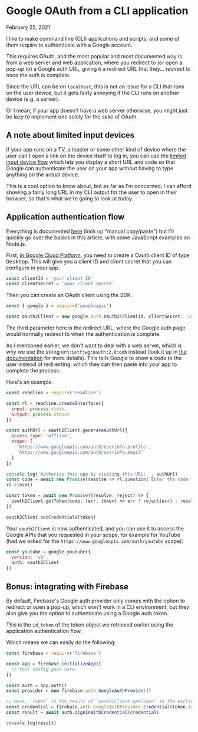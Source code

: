 # Google OAuth from a CLI application
February 25, 2021

I like to make command line (CLI) applications and scripts, and some of
them require to authenticate with a Google account.

This requires OAuth, and the most popular and most documented way is
from a web server and web application, where you redirect to (or open a
pop-up to) a Google auth URL, giving it a redirect URL that they...
redirect to once the auth is complete.

Since the URL can be on `localhost`, this is not an issue for a CLI that
runs on the user device, but it gets fairly annoying if the CLI runs on
another device (e.g. a server).

Or I mean, if your app doesn't have a web server otherwise, you might
just be lazy to implement one solely for the sake of OAuth.

## A note about limited input devices

If your app runs on a TV, a toaster or some other kind of device where
the user can't open a link on the device itself to log in, you can use
the [limited input device flow] which lets you display a short URL and
code so that Google can authenticate the user on your app without having
to type anything on the actual device.

[limited input device flow]: https://developers.google.com/identity/protocols/oauth2/limited-input-device

This is a cool option to know about, but as far as I'm concerned, I can
afford showing a fairly long URL in my CLI output for the user to
open in their browser, so that's what we're going to look at today.

## Application authentication flow

Everything is documented [here][native-app] (look up "manual
copy/paste") but I'll quickly go over the basics in this article, with
some JavaScript examples on Node.js.

[native-app]: https://developers.google.com/identity/protocols/oauth2/native-app

First, [in Google Cloud Platform](https://console.cloud.google.com/apis/credentials), 
you need to create a Oauth client ID of type <kbd>Desktop</kbd>. This
will give you a client ID and client secret that you can configure
in your app.

```js
const clientId = 'your client ID'
const clientSecret = 'your client secret'
```

Then you can create an OAuth client using the SDK.

```js
const { google } = require('googleapis')

const oauth2Client = new google.auth.OAuth2(clientId, clientSecret, 'urn:ietf:wg:oauth:2.0:oob')
```

The third parameter here is the redirect URL, where the Google auth page
would normally redirect to when the authentication is complete.

As I mentioned earlier, we don't want to deal with a web server, which
is why we use the string `urn:ietf:wg:oauth:2.0:oob` instead (look it up
in [the documentation][native-app] for more details). This tells Google to
show a code to the user instead of redirecting, which they can then
paste into your app to complete the process.

Here's an example.

```js
const readline = require('readline')

const rl = readline.createInterface({
  input: process.stdin,
  output: process.stdout
})

const authUrl = oauth2Client.generateAuthUrl({
  access_type: 'offline',
  scope: [
    'https://www.googleapis.com/auth/userinfo.profile',
    'https://www.googleapis.com/auth/userinfo.email'
  ]
})

console.log('Authorize this app by visiting this URL: ', authUrl)
const code = await new Promise(resolve => rl.question('Enter the code from that page here: ', resolve))
rl.close()

const token = await new Promise((resolve, reject) => {
  oauth2Client.getToken(code, (err, token) => err ? reject(err) : resolve(token))
})

oauth2Client.setCredentials(token)
```

Your `oauth2Client` is now authenticated, and you can use it to access
the Google APIs that you requested in your scope, for example for
YouTube (had we asked for the `https://www.googleapis.com/auth/youtube` scope):

```js
const youtube = google.youtube({
  version: 'v3',
  auth: oauth2Client
})
```

## Bonus: integrating with Firebase

By default, Firebase's Google auth provider only comes with the option to
redirect or open a pop-up, which won't work in a CLI environment, but
they also give you the option to authenticate using a Google auth token.

This is the `id_token` of the token object we retrieved earlier using
the application authentication flow.

Which means we can easily do the following:

```js
const firebase = require('firebase')

const app = firebase.initializeApp({
  // Your config goes here.
})

const auth = app.auth()
const provider = new firebase.auth.GoogleAuthProvider()

// Here, `token` is the result of `oauth2Client.getToken` in the earlier example.
const credential = firebase.auth.GoogleAuthProvider.credential(token.id_token)
const result = await auth.signInWithCredential(credential)

console.log(result)
```
